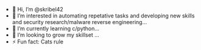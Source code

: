 - 👋 Hi, I’m @skribel42
- 👀 I’m interested in automating repetative tasks and developing new skills and security research/malware reverse engineering...
- 🌱 I’m currently learning c/python...
- 💞️ I’m looking to grow my skillset ...
- ⚡ Fun fact: Cats rule 

<!---
skribel42/skribel42 is a ✨ special ✨ repository because its `README.md` (this file) appears on your GitHub profile.
You can click the Preview link to take a look at your changes.
--->
